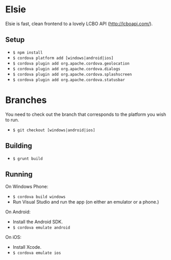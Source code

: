 Elsie
====

Elsie is fast, clean frontend to a lovely LCBO API (http://lcboapi.com/).  

## Setup ##

* `$ npm install`
* `$ cordova platform add [windows|android|ios]`
* `$ cordova plugin add org.apache.cordova.geolocation`
* `$ cordova plugin add org.apache.cordova.dialogs`
* `$ cordova plugin add org.apache.cordova.splashscreen`
* `$ cordova plugin add org.apache.cordova.statusbar`

# Branches #
You need to check out the branch that corresponds to the platform you wish to run.
* `$ git checkout [windows|android|ios]`

## Building ##
* `$ grunt build`

## Running ##

On Windows Phone:
* `$ cordova build windows` 
* Run Visual Studio and run the app (on either an emulator or a phone.)

On Android:
* Install the Android SDK.
* `$ cordova emulate android`

On iOS:
* Install Xcode.
* `$ cordova emulate ios`

